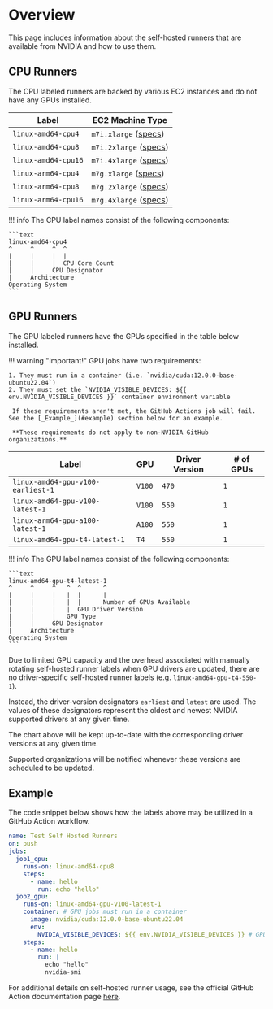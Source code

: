 # Overview

This page includes information about the self-hosted runners that are available from NVIDIA and how to use them.

## CPU Runners

The CPU labeled runners are backed by various EC2 instances and do not have any GPUs installed.

| Label               | EC2 Machine Type             |
| ------------------- | ---------------------------- |
| `linux-amd64-cpu4`  | `m7i.xlarge` ([specs][m7i])  |
| `linux-amd64-cpu8`  | `m7i.2xlarge` ([specs][m7i]) |
| `linux-amd64-cpu16` | `m7i.4xlarge` ([specs][m7i]) |
| `linux-arm64-cpu4`  | `m7g.xlarge` ([specs][m7g])  |
| `linux-arm64-cpu8`  | `m7g.2xlarge` ([specs][m7g]) |
| `linux-arm64-cpu16` | `m7g.4xlarge` ([specs][m7g]) |

[m7i]: https://aws.amazon.com/ec2/instance-types/m7i/#Product_details
[m7g]: https://aws.amazon.com/ec2/instance-types/m7g/#Product_Details

<!-- prettier-ignore-start -->
!!! info
    The CPU label names consist of the following components:

    ```text
    linux-amd64-cpu4
    ^     ^     ^  ^
    |     |     |  |
    |     |     |  CPU Core Count
    |     |     CPU Designator
    |     Architecture
    Operating System
    ```
<!-- prettier-ignore-end -->

## GPU Runners

The GPU labeled runners have the GPUs specified in the table below installed.

<!-- prettier-ignore-start -->
!!! warning "Important!"
    GPU jobs have two requirements:

    1. They must run in a container (i.e. `nvidia/cuda:12.0.0-base-ubuntu22.04`)
    2. They must set the `NVIDIA_VISIBLE_DEVICES: ${{ env.NVIDIA_VISIBLE_DEVICES }}` container environment variable

     If these requirements aren't met, the GitHub Actions job will fail. See the [_Example_](#example) section below for an example.

     **These requirements do not apply to non-NVIDIA GitHub organizations.**
<!-- prettier-ignore-end -->

| Label                             | GPU    | Driver Version | # of GPUs |
| --------------------------------- | ------ | -------------- | --------- |
| `linux-amd64-gpu-v100-earliest-1` | `V100` | `470`          | `1`       |
| `linux-amd64-gpu-v100-latest-1`   | `V100` | `550`          | `1`       |
| `linux-arm64-gpu-a100-latest-1`   | `A100` | `550`          | `1`       |
| `linux-amd64-gpu-t4-latest-1`     | `T4`   | `550`          | `1`       |

<!-- prettier-ignore-start -->
!!! info
    The GPU label names consist of the following components:

    ```text
    linux-amd64-gpu-t4-latest-1
    ^     ^     ^   ^  ^      ^
    |     |     |   |  |      |
    |     |     |   |  |      Number of GPUs Available
    |     |     |   |  GPU Driver Version
    |     |     |   GPU Type
    |     |     GPU Designator
    |     Architecture
    Operating System
    ```
<!-- prettier-ignore-end -->

Due to limited GPU capacity and the overhead associated with manually rotating self-hosted runner labels when GPU drivers are updated, there are no driver-specific self-hosted runner labels (e.g. `linux-amd64-gpu-t4-550-1`).

Instead, the driver-version designators `earliest` and `latest` are used. The values of these designators represent the oldest and newest NVIDIA supported drivers at any given time.

The chart above will be kept up-to-date with the corresponding driver versions at any given time.

Supported organizations will be notified whenever these versions are scheduled to be updated.

## Example

The code snippet below shows how the labels above may be utilized in a GitHub Action workflow.

```yaml
name: Test Self Hosted Runners
on: push
jobs:
  job1_cpu:
    runs-on: linux-amd64-cpu8
    steps:
      - name: hello
        run: echo "hello"
  job2_gpu:
    runs-on: linux-amd64-gpu-v100-latest-1
    container: # GPU jobs must run in a container
      image: nvidia/cuda:12.0.0-base-ubuntu22.04
      env:
        NVIDIA_VISIBLE_DEVICES: ${{ env.NVIDIA_VISIBLE_DEVICES }} # GPU jobs must set this container env variable
    steps:
      - name: hello
        run: |
          echo "hello"
          nvidia-smi
```

For additional details on self-hosted runner usage, see the official GitHub Action documentation page [here](https://docs.github.com/en/actions/hosting-your-own-runners/using-self-hosted-runners-in-a-workflow).
